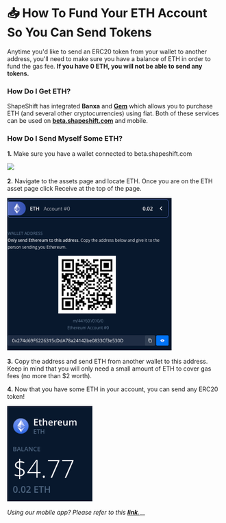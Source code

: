 # 📥 How To Fund Your ETH Account So You Can Send Tokens

Anytime you'd like to send an ERC20 token from your wallet to another address, you'll need to make sure you have a balance of ETH in order to fund the gas fee. **If you have 0 ETH, you will not be able to send any tokens.**

### How Do I Get ETH?

ShapeShift has integrated **Banxa** and [**Gem**](how-to-buy-sell-crypto-using-gem.md) which allows you to purchase ETH (and several other cryptocurrencies) using fiat. Both of these services can be used on [**beta.shapeshift.com**](https://beta.shapeshift.com/) and mobile.

### How Do I Send Myself Some ETH?

**1.** Make sure you have a wallet connected to beta.shapeshift.com

![](<../../.gitbook/assets/image (234).png>)

**2.** Navigate to the assets page and locate ETH. Once you are on the ETH asset page click Receive at the top of the page.

![](<../../.gitbook/assets/image (65).png>)

**3.** Copy the address and send ETH from another wallet to this address. Keep in mind that you will only need a small amount of ETH to cover gas fees (no more than $2 worth).

**4.** Now that you have some ETH in your account, you can send any ERC20 token!

![](<../../.gitbook/assets/image (15) (1).png>)

_Using our mobile app? Please refer to this_ [_**link**._](https://app.gitbook.com/s/72REb8nWCxIowqCRZG08/help-desk/mobile-app/how-to-receive)\_\_
